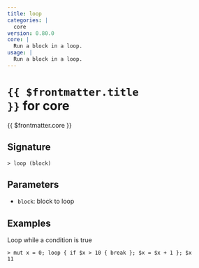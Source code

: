 ```yaml
---
title: loop
categories: |
  core
version: 0.80.0
core: |
  Run a block in a loop.
usage: |
  Run a block in a loop.
---
```


# <code>{{ $frontmatter.title }}</code> for core

<div class='command-title'>{{ $frontmatter.core }}</div>

## Signature

```> loop (block)```

## Parameters

 -  `block`: block to loop

## Examples

Loop while a condition is true
```shell
> mut x = 0; loop { if $x > 10 { break }; $x = $x + 1 }; $x
11
```
